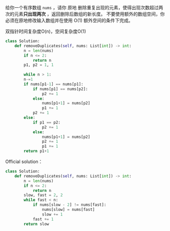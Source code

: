 给你一个有序数组 `nums` ，请你 原地 删除重复出现的元素，使得出现次数超过两次的元素**只出现两次** ，返回删除后数组的新长度。
不要使用额外的数组空间，你必须在原地修改输入数组并在使用 O(1) 额外空间的条件下完成。

双指针时间复杂度O(n)，空间复杂度O(1)

``` python
class Solution:
	def removeDuplicates(self, nums: List[int]) -> int:
		n = len(nums)
		if n <= 2:
			return n
		p1, p2 = 1, 1
		
		while n > 1:
		n-=1
		if nums[p1-1] == nums[p1]:
			if nums[p1] == nums[p2]:
				p2 += 1
			else:
				nums[p1+1] = nums[p2]
				p1 += 1
			p2 += 1
		else:
			if p1 == p2:
				p2 += 1
			else:
				nums[p1+1] = nums[p2]
				p2 += 1
				p1 += 1
		return p1+1
```

Official solution：
```python
class Solution: 
	def removeDuplicates(self, nums: List[int]) -> int: 
		n = len(nums) 
		if n <= 2: 
			return n 
		slow, fast = 2, 2 
		while fast < n: 
			if nums[slow - 2] != nums[fast]: 
				nums[slow] = nums[fast] 
				slow += 1 
			fast += 1 
		return slow 
```
